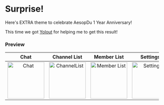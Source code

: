 # Surprise!
Here's EXTRA theme to celebrate AesopDu 1 Year Anniversary!

This time we got [Yolout](https://gitHub.com/Yolout) for helping me to get this result!

### Preview
| Chat | Channel List | Member List | Settings |
| :---: | :---: | :---: | :---: |
| <img src="https://media.discordapp.net/attachments/1014383243530875000/1017452250504892507/Screenshot_2022-09-08-22-56-00-79.jpg" width="120" alt="Chat"/> | <img src="https://media.discordapp.net/attachments/1014383243530875000/1017452250114834502/Screenshot_2022-09-08-23-11-38-38.jpg" width="120" alt="ChannelList"/> | <img src="https://media.discordapp.net/attachments/1014383243530875000/1017453375039746048/Screenshot_2022-09-08-23-16-10-10.jpg" width="120" alt="Member List"/>  |  <img src="https://media.discordapp.net/attachments/1014383243530875000/1017453374502883340/Screenshot_2022-09-08-23-16-16-11.jpg" width="120" alt="Settings"/>  |
